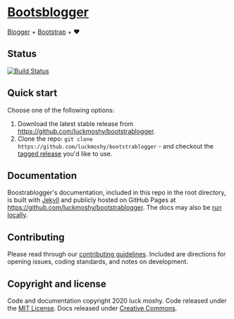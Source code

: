 # [Bootsblogger](https://luckmoshy.github.io/bootstrablogger/)

[Blogger](https://blogger.com) + [Bootstrap](https://getbootstrap.com) + :heart:

## Status

[![Build Status](https://luckmoshy.github.io/bootstrablogger/)](https://luckmoshy.github.io/bootstrablogger/)


## Quick start

Choose one of the following options:

1. Download the latest stable release from <https://github.com/luckmoshy/bootstrablogger>.
2. Clone the repo: `git clone
   https://github.com/luckmoshy/bootstrablogger` - and checkout the
   [tagged release](https://github.com/luckmoshy/bootstrablogger)
   you'd like to use.


## Documentation

Boostrablogger's documentation, included in this repo in the root directory, is built with [Jekyll](https://jekyllrb.com) and publicly hosted on GitHub Pages at <https://github.com/luckmoshy/bootstrablogger>. The docs may also be [run locally](docs/getting-started/build-tools.md#local-documentation).


## Contributing

Please read through our [contributing guidelines](.github/CONTRIBUTING.md). Included are directions for opening issues, coding standards, and notes on development.


## Copyright and license

Code and documentation copyright 2020 luck moshy. Code released under the [MIT License](LICENSE). Docs released under [Creative Commons](docs/LICENSE).
